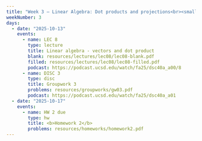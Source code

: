 ```yaml
---
title: "Week 3 – Linear Algebra: Dot products and projections<br><small>🎥 Watch <a href='https://www.youtube.com/watch?v=k7RM-ot2NWY&ab_channel=3Blue1Brown'>3blue1brown</a>, 📕 Course Notes <a href='https://sawyer-jack-1.github.io/assets/teaching/tfds_book.pdf#page=133'>Appendix B</a>, <a href='https://xkcd.com/1838/'>xkcd</a>.</small>"
weekNumber: 3
days:
  - date: "2025-10-13"
    events:
      - name: LEC 8
        type: lecture
        title: Linear algebra - vectors and dot product
        blank: resources/lectures/lec08/lec08-blank.pdf
        filled: resources/lectures/lec08/lec08-filled.pdf
        podcast: https://podcast.ucsd.edu/watch/fa25/dsc40a_a00/8   
      - name: DISC 3
        type: disc
        title: Groupwork 3
        problems: resources/groupworks/gw03.pdf
        podcast: https://podcast.ucsd.edu/watch/fa25/dsc40a_a01
  - date: "2025-10-17"
    events:   
      - name: HW 2 due
        type: hw
        title: <b>Homework 2</b>
        problems: resources/homeworks/homework2.pdf
---
```

